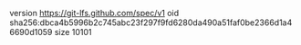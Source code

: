 version https://git-lfs.github.com/spec/v1
oid sha256:dbca4b5996b2c745abc23f297f9fd6280da490a51faf0be2366d1a46690d1059
size 10101
